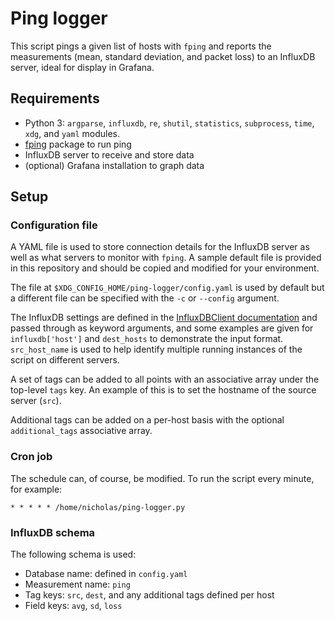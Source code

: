 # Ping logger

This script pings a given list of hosts with `fping` and reports the measurements (mean, standard deviation, and packet loss) to an InfluxDB server, ideal for display in Grafana.

## Requirements

* Python 3: `argparse`,  `influxdb`, `re`, `shutil`, `statistics`, `subprocess`, `time`, `xdg`, and `yaml` modules.
* [fping](https://fping.org/) package to run ping
* InfluxDB server to receive and store data
* (optional) Grafana installation to graph data

## Setup

### Configuration file

A YAML file is used to store connection details for the InfluxDB server as well as what servers to monitor with `fping`. A sample default file is provided in this repository and should be copied and modified for your environment.

The file at `$XDG_CONFIG_HOME/ping-logger/config.yaml` is used by default but a different file can be specified with the `-c` or `--config` argument.

The InfluxDB settings are defined in the [InfluxDBClient documentation](https://influxdb-python.readthedocs.io/en/latest/api-documentation.html#influxdbclient) and passed through as keyword arguments, and some examples are given for `influxdb['host']` and `dest_hosts` to demonstrate the input format. `src_host_name` is used to help identify multiple running instances of the script on different servers.

A set of tags can be added to all points with an associative array under the top-level `tags` key. An example of this is to set the hostname of the source server (`src`).

Additional tags can be added on a per-host basis with the optional `additional_tags` associative array.

### Cron job

The schedule can, of course, be modified. To run the script every minute, for example:

```
* * * * * /home/nicholas/ping-logger.py
```

### InfluxDB schema

The following schema is used:

* Database name: defined in `config.yaml`
* Measurement name: `ping`
* Tag keys: `src`, `dest`, and any additional tags defined per host
* Field keys: `avg`, `sd`, `loss`

